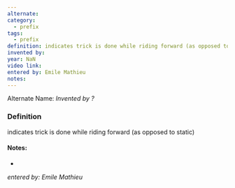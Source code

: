 ```yaml
---
alternate: 
category:
  - prefix
tags:
  - prefix
definition: indicates trick is done while riding forward (as opposed to static)
invented by: 
year: NaN
video link: 
entered by: Emile Mathieu
notes: 
---
```

Alternate Name: 
*Invented by ?*

### Definition
indicates trick is done while riding forward (as opposed to static)


#### Notes:
- 
*entered by: Emile Mathieu*

